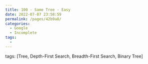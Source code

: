 ```yaml
---
title: 100 - Same Tree - Easy
date: 2022-07-07 23:58:59
permalink: /pages/42b9a8/
categories:
  - Google
  - Incomplete
tags:
  - 
---
```

tags: [Tree, Depth-First Search, Breadth-First Search, Binary Tree]